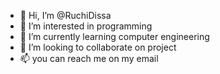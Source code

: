 - 👋 Hi, I’m @RuchiDissa
- 👀 I’m interested in programming
- 🌱 I’m currently learning computer engineering
- 💞️ I’m looking to collaborate on project
- 📫 you can reach me on my email

<!---
RuchiDissa/RuchiDissa is a ✨ special ✨ repository because its `README.md` (this file) appears on your GitHub profile.
You can click the Preview link to take a look at your changes.
--->
